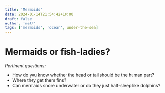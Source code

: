 ```yaml
---
title: 'Mermaids'
date: 2024-01-14T21:54:42+10:00
draft: false
author: 'matt'
tags: ['mermaids', 'ocean', under-the-sea]
---
```


# Mermaids or fish-ladies?

_Pertinent questions:_

- How do you know whether the head or tail should be the human part?
- Where they get them fins?
- Can mermaids snore underwater or do they just half-sleep like dolphins?
